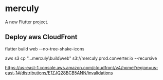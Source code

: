 # merculy

A new Flutter project.


## Deploy aws CloudFront

flutter build web --no-tree-shake-icons

aws s3 cp "...merculy\build\web" s3://merculy.prod.converter.io --recursive 

https://us-east-1.console.aws.amazon.com/cloudfront/v4/home?region=us-east-1#/distributions/E1ZJQ28BCB5ANN/invalidations